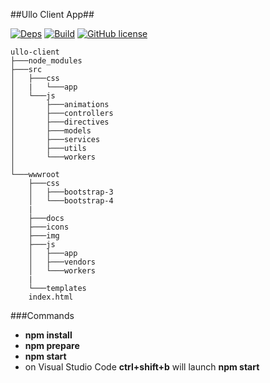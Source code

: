 ##Ullo Client App##

[![Deps](https://david-dm.org/actarian/ullo-client.svg)](https://david-dm.org/actarian/ullo-client)
[![Build](https://travis-ci.org/actarian/ullo-client.svg)](https://travis-ci.org/actarian/ullo-client)
[![GitHub license](https://img.shields.io/badge/license-MIT-blue.svg)](https://raw.githubusercontent.com/actarian/ullo-client/master/LICENSE.md)

```
ullo-client
├───node_modules
├───src
│   ├───css
│   |	└───app
│   └───js
│   	├───animations
│   	├───controllers
│   	├───directives
│   	├───models
│   	├───services
│   	├───utils
│   	└───workers
│
└───wwwroot
    ├───css
    │   ├───bootstrap-3
    │   └───bootstrap-4
    |
    ├───docs
    ├───icons
    ├───img
    ├───js	
    │   ├───app
    │   ├───vendors
    │   └───workers
    |
    └───templates
    index.html    
```
    
###Commands

* **npm install**
* **npm prepare**
* **npm start**
* on Visual Studio Code **ctrl+shift+b** will launch **npm start**
    
